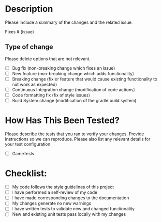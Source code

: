 # Description

Please include a summary of the changes and the related issue.

Fixes # (issue)

## Type of change

Please delete options that are not relevant.

- [ ] Bug fix (non-breaking change which fixes an issue)
- [ ] New feature (non-breaking change which adds functionality)
- [ ] Breaking change (fix or feature that would cause existing functionality to not work as expected)
- [ ] Continuous Integration change (modification of code actions)
- [ ] Code formatting fix (fix of style issues)
- [ ] Build System change (modification of the gradle build system)

# How Has This Been Tested?

Please describe the tests that you ran to verify your changes. 
Provide instructions so we can reproduce. Please also list any relevant details for your test configuration

- [ ] GameTests

# Checklist:

- [ ] My code follows the style guidelines of this project
- [ ] I have performed a self-review of my code
- [ ] I have made corresponding changes to the documentation
- [ ] My changes generate no new warnings
- [ ] I have written tests to validate new and changed functionality
- [ ] New and existing unit tests pass locally with my changes
